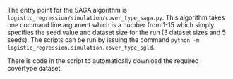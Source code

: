 The entry point for the SAGA algorithm is `logistic_regression/simulation/cover_type_saga.py`. This algorithm takes one command line argument which is a number from 1-15 which simply specifies the seed value and dataset size for the run (3 dataset sizes and 5 seeds). The scripts can be run by issuing the command `python -m logistic_regression.simulation.cover_type_sgld`.

There is code in the script to automatically download the required covertype dataset.
